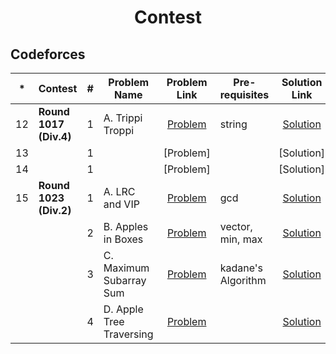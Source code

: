<h1 align="center"> Contest </h1>

<h2> Codeforces </h2>

| * |  Contest  | # |  Problem Name  |   Problem Link    | Pre-requisites |   Solution Link  | Comment |
|:-:|---------|:-:|----------------|:-----------------:|--------------|:----------------:|:-------:|
| 12 | **Round 1017 (Div.4)** | 1 | A. Trippi Troppi | [Problem](https://codeforces.com/contest/2094/problem/A) | string  | [Solution](https://codeforces.com/contest/2094/submission/315318262) |
| 13 | | 1 |  | [Problem] |   | [Solution] |
| 14 | | 1 |  | [Problem] |  | [Solution] |
| 15 | **Round 1023 (Div.2)** | 1 |  A. LRC and VIP | [Problem](https://codeforces.com/contest/2107/problem/A) | gcd | [Solution](https://codeforces.com/contest/2107/submission/318649917) | [Explanation](https://github.com/Tamiim-Iqbal/Competitive-Programming/tree/main/Contest/Codeforces/15.%20Round%201023%20(Div.%202)/A_Explanation) |
| | | 2 | B. Apples in Boxes | [Problem](https://codeforces.com/contest/2107/problem/B) | vector, min, max | [Solution](https://codeforces.com/contest/2107/submission/318653348) | [Explanation](https://github.com/Tamiim-Iqbal/Competitive-Programming/tree/main/Contest/Codeforces/15.%20Round%201023%20(Div.%202)/B_Explanation%20) |
| | | 3 | C. Maximum Subarray Sum | [Problem](https://codeforces.com/contest/2107/problem/C) | kadane's Algorithm | [Solution](https://codeforces.com/contest/2107/submission/318676577) | [Explanation](https://github.com/Tamiim-Iqbal/Competitive-Programming/tree/main/Contest/Codeforces/15.%20Round%201023%20(Div.%202)/C_Explanation) |
| | | 4 | D. Apple Tree Traversing | [Problem](https://codeforces.com/contest/2107/problem/D) |  | [Solution]() | [Explanation](https://github.com/Tamiim-Iqbal/Competitive-Programming/tree/main/Contest/Codeforces/15.%20Round%201023%20(Div.%202)/D_Explanation%20) |

